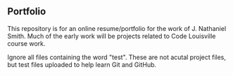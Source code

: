 ## Portfolio

This repository is for an online resume/portfolio for the work of J. Nathaniel Smith. Much of the early work will be projects related to Code Louisville course work.

Ignore all files containing the word "test". These are not acutal project files, but test files uploaded to help learn Git and GitHub. 
